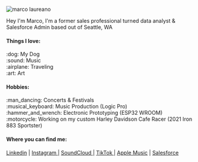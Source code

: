 
![marco laureano](https://github.com/donmarcolaureano/donmarcolaureano/assets/140132043/a61cf95b-7acf-4ecd-a056-99454b48547e)

Hey I'm Marco, I'm a former sales professional turned data analyst & Salesforce Admin based out of Seattle, WA



#### Things I love:
<p> :dog: My Dog <br>
:sound: Music <br>
:airplane: Traveling <br>
:art: Art </p>

#### Hobbies:
<p> :man_dancing: Concerts & Festivals <br>
:musical_keyboard: Music Production (Logic Pro) <br>
:hammer_and_wrench: Electronic Prototyping (ESP32 WROOM) <br>
:motorcycle: Working on my custom Harley Davidson Cafe Racer (2021 Iron 883 Sportster)</p>

#### Where you can find me: 
<a  href="http://www.linkedin.com/in/basedmarco"> Linkedin</a> | <a href="http://www.instagram.com/basedmarco"> Instagram </a> | <a href="http://www.soundcloud.com//basedmarco"> SoundCloud </a> | <a href="https://www.tiktok.com/@basedmarco"> TikTok </a> | <a href="https://music.apple.com/profile/basedmarco"> Apple Music</a> | <a href="https://www.salesforce.com/trailblazer/basedmarco"> Salesforce</a>


<!---
donmarcolaureano/donmarcolaureano is a ✨ special ✨ repository because its `README.md` (this file) appears on your GitHub profile.
You can click the Preview link to take a look at your changes.
--->
